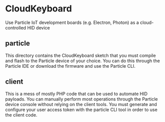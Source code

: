# CloudKeyboard
Use Particle IoT development boards (e.g. Electron, Photon) as a cloud-controlled HID device 

## particle
This directory contains the CloudKeyboard sketch that you must compile and flash to the Particle device of your choice. You can do this through the Particle IDE or download the firmware and use the Particle CLI.

## client
This is a mess of mostly PHP code that can be used to automate HID payloads. You can manually perform most operations through the Particle device console without relying on the client tools. You must generate and configure your user access token with the particle CLI tool in order to use the client code.
